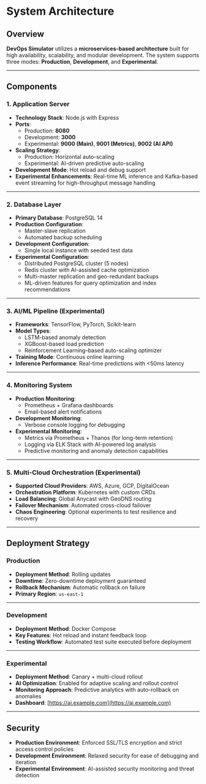 # System Architecture

## Overview
**DevOps Simulator** utilizes a **microservices-based architecture** built for high availability, scalability, and modular development. The system supports three modes: **Production**, **Development**, and **Experimental**. 

---

## Components

### 1. Application Server
- **Technology Stack**: Node.js with Express  
- **Ports**:  
  - Production: **8080**  
  - Development: **3000**  
  - Experimental: **9000 (Main)**, **9001 (Metrics)**, **9002 (AI API)**
- **Scaling Strategy**:  
  - Production: Horizontal auto-scaling  
  - Experimental: AI-driven predictive auto-scaling
- **Development Mode**: Hot reload and debug support  
- **Experimental Enhancements**: Real-time ML inference and Kafka-based event streaming for high-throughput message handling  

---

### 2. Database Layer
- **Primary Database**: PostgreSQL 14  
- **Production Configuration**:  
  - Master-slave replication  
  - Automated backup scheduling  
- **Development Configuration**:  
  - Single local instance with seeded test data  
- **Experimental Configuration**:  
  - Distributed PostgreSQL cluster (5 nodes)  
  - Redis cluster with AI-assisted cache optimization  
  - Multi-master replication and geo-redundant backups  
  - ML-driven features for query optimization and index recommendations  

---

### 3. AI/ML Pipeline (Experimental)
- **Frameworks**: TensorFlow, PyTorch, Scikit-learn  
- **Model Types**:  
  - LSTM-based anomaly detection  
  - XGBoost-based load prediction  
  - Reinforcement Learning–based auto-scaling optimizer  
- **Training Mode**: Continuous online learning  
- **Inference Performance**: Real-time predictions with <50ms latency  

---

### 4. Monitoring System
- **Production Monitoring**:  
  - Prometheus + Grafana dashboards  
  - Email-based alert notifications  
- **Development Monitoring**:  
  - Verbose console logging for debugging  
- **Experimental Monitoring**:  
  - Metrics via Prometheus + Thanos (for long-term retention)  
  - Logging via ELK Stack with AI-powered log analysis  
  - Predictive monitoring and anomaly detection capabilities  

---

### 5. Multi-Cloud Orchestration (Experimental)
- **Supported Cloud Providers**: AWS, Azure, GCP, DigitalOcean  
- **Orchestration Platform**: Kubernetes with custom CRDs  
- **Load Balancing**: Global Anycast with GeoDNS routing  
- **Failover Mechanism**: Automated cross-cloud failover  
- **Chaos Engineering**: Optional experiments to test resilience and recovery  

---

## Deployment Strategy

### Production
- **Deployment Method**: Rolling updates  
- **Downtime**: Zero-downtime deployment guaranteed  
- **Rollback Mechanism**: Automatic rollback on failure  
- **Primary Region**: `us-east-1`  

---

### Development
- **Deployment Method**: Docker Compose  
- **Key Features**: Hot reload and instant feedback loop  
- **Testing Workflow**: Automated test suite executed before deployment  

---

### Experimental
- **Deployment Method**: Canary + multi-cloud rollout  
- **AI Optimization**: Enabled for adaptive scaling and rollout control  
- **Monitoring Approach**: Predictive analytics with auto-rollback on anomalies  
- **Dashboard**: [https://ai.example.com](https://ai.example.com)  

---

## Security
- **Production Environment**: Enforced SSL/TLS encryption and strict access control policies  
- **Development Environment**: Relaxed security for ease of debugging and iteration  
- **Experimental Environment**: AI-assisted security monitoring and threat detection  
